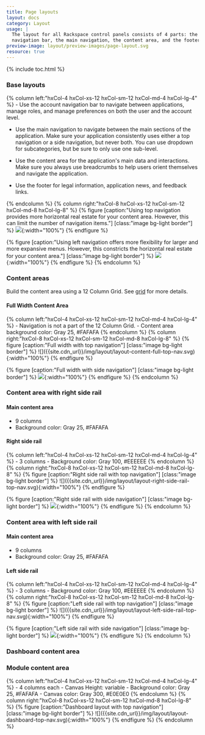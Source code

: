 ```yaml
---
title: Page layouts
layout: docs
category: Layout
usage: |
  The layout for all Rackspace control panels consists of 4 parts: the account
  navigation bar, the main navigation, the content area, and the footer.
preview-image: layout/preview-images/page-layout.svg
resource: true
---
```


{% include toc.html %}

### Base layouts

<div class="hxRow">
{% column left:"hxCol-4 hxCol-xs-12 hxCol-sm-12 hxCol-md-4 hxCol-lg-4" %}
- Use the account navigation bar to navigate between applications,
  manage roles, and manage preferences on both the user and the account
  level.

- Use the main navigation to navigate between the main sections of the
  application. Make sure your application consistently
  uses either a top navigation or a side navigation, but never both. You can
  use dropdown for subcategories, but be sure to only use one sub-level.

- Use the content area for the application's main data and interactions.
  Make sure you always use breadcrumbs to help users orient themselves and
  navigate the application.

- Use the footer for legal information, application news, and feedback
  links.

{% endcolumn %}
{% column right:"hxCol-8 hxCol-xs-12 hxCol-sm-12 hxCol-md-8 hxCol-lg-8" %}
{% figure [caption:"Using top navigation provides more horizontal real estate for
your content area. However, this can limit the number of navigation items."] [class:"image bg-light border"] %}
![]({{site.cdn_url}}/img/layout/layout-navigation-top.svg){:width="100%"}
{% endfigure %}

{% figure [caption:"Using left navigation offers more flexibility for larger and
more expansive menus. However, this constricts the horizontal real estate for your
content area."] [class:"image bg-light border"] %}
![]({{site.cdn_url}}/img/layout/layout-navigation-side.svg){:width="100%"}
{% endfigure %}
{% endcolumn %}
</div>

### Content areas

Build the content area using a 12 Column Grid. See [grid](/layout/grid) for more details.

#### Full Width Content Area

<div class="hxRow">
{% column left:"hxCol-4 hxCol-xs-12 hxCol-sm-12 hxCol-md-4 hxCol-lg-4" %}
- Navigation is not a part of the 12 Column Grid.
- Content area background color: Gray 25, #FAFAFA
{% endcolumn %}
{% column right:"hxCol-8 hxCol-xs-12 hxCol-sm-12 hxCol-md-8 hxCol-lg-8" %}
{% figure [caption:"Full width with top navigation"] [class:"image bg-light border"] %}
![]({{site.cdn_url}}/img/layout/layout-content-full-top-nav.svg){:width="100%"}
{% endfigure %}

{% figure [caption:"Full width with side navigation"] [class:"image bg-light border"] %}
![]({{site.cdn_url}}/img/layout/layout-content-full-side-nav.svg){:width="100%"}
{% endfigure %}
{% endcolumn %}
</div>

### Content area with right side rail

#### Main content area

- 9 columns
- Background color: Gray 25, #FAFAFA

#### Right side rail

<div class="hxRow">
{% column left:"hxCol-4 hxCol-xs-12 hxCol-sm-12 hxCol-md-4 hxCol-lg-4" %}
- 3 columns
- Background color: Gray 100, #EEEEEE
{% endcolumn %}
{% column right:"hxCol-8 hxCol-xs-12 hxCol-sm-12 hxCol-md-8 hxCol-lg-8" %}
{% figure [caption:"Right side rail with top navigation"] [class:"image bg-light border"] %}
![]({{site.cdn_url}}/img/layout/layout-right-side-rail-top-nav.svg){:width="100%"}
{% endfigure %}

{% figure [caption:"Right side rail with side navigation"] [class:"image bg-light border"] %}
![]({{site.cdn_url}}/img/layout/layout-right-side-rail-side-nav.svg){:width="100%"}
{% endfigure %}
{% endcolumn %}
</div>

### Content area with left side rail

#### Main content area

- 9 columns
- Background color: Gray 25, #FAFAFA

#### Left side rail

<div class="hxRow">
{% column left:"hxCol-4 hxCol-xs-12 hxCol-sm-12 hxCol-md-4 hxCol-lg-4" %}
- 3 columns
- Background color: Gray 100, #EEEEEE
{% endcolumn %}
{% column right:"hxCol-8 hxCol-xs-12 hxCol-sm-12 hxCol-md-8 hxCol-lg-8" %}
{% figure [caption:"Left side rail with top navigation"] [class:"image bg-light border"] %}
![]({{site.cdn_url}}/img/layout/layout-left-side-rail-top-nav.svg){:width="100%"}
{% endfigure %}

{% figure [caption:"Left side rail with side navigation"] [class:"image bg-light border"] %}
![]({{site.cdn_url}}/img/layout/layout-left-side-rail-side-nav.svg){:width="100%"}
{% endfigure %}
{% endcolumn %}
</div>

### Dashboard content area

### Module content area

<div class="hxRow">
{% column left:"hxCol-4 hxCol-xs-12 hxCol-sm-12 hxCol-md-4 hxCol-lg-4" %}
- 4 columns each
- Canvas Height: variable
- Background color: Gray 25, #FAFAFA
- Canvas color: Gray 300, #E0E0E0
{% endcolumn %}
{% column right:"hxCol-8 hxCol-xs-12 hxCol-sm-12 hxCol-md-8 hxCol-lg-8" %}
{% figure [caption:"Dashboard layout with top navigation"] [class:"image bg-light border"] %}
![]({{site.cdn_url}}/img/layout/layout-dashboard-top-nav.svg){:width="100%"}
{% endfigure %}
<!--
{% figure [caption:"Dashboard layout with side navigation"] [class:"image bg-light border"] %}
![]({{site.cdn_url}}/img/layout/layout-dashboard-side.svg){:width="100%"}
{% endfigure %}
-->
{% endcolumn %}
</div>
